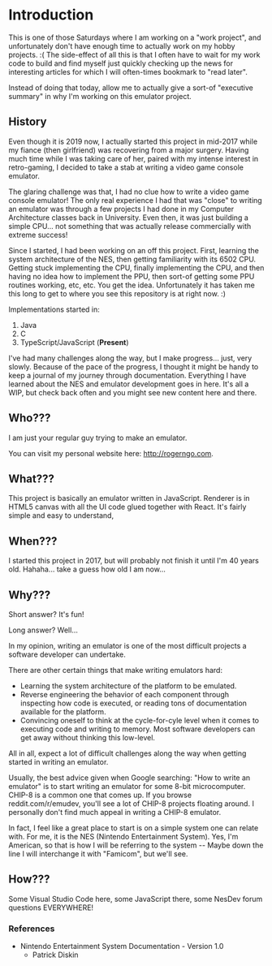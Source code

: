 # Introduction

This is one of those Saturdays where I am working on a "work project", and unfortunately don't have enough time to actually work on my hobby projects. :( The side-effect of all this is that I often have to wait for my work code to build and find myself just quickly checking up the news for interesting articles for which I will often-times bookmark to "read later". 

Instead of doing that today, allow me to actually give a sort-of "executive summary" in why I'm working on this emulator project. 

## History

Even though it is 2019 now, I actually started this project in mid-2017 while my fiance (then girlfriend) was recovering from a major surgery. Having much time while I was taking care of her, paired with my intense interest in retro-gaming, I decided to take a stab at writing a video game console emulator.

The glaring challenge was that, I had no clue how to write a video game console emulator! The only real experience I had that was "close" to writing an emulator was through a few projects I had done in my Computer Architecture classes back in University. Even then, it was just building a simple CPU... not something that was actually release commercially with extreme success!

Since I started, I had been working on an off this project. First, learning the system architecture of the NES, then getting familiarity with its 6502 CPU. Getting stuck implementing the CPU, finally implementing the CPU, and then having no idea how to implement the PPU, then sort-of getting some PPU routines working, etc, etc. You get the idea. Unfortunately it has taken me this long to get to where you see this repository is at right now. :) 

Implementations started in:

1. Java
2. C
3. TypeScript/JavaScript (**Present**)

I've had many challenges along the way, but I make progress... just, very slowly. Because of the pace of the progress, I thought it might be handy to keep a journal of my journey through documentation. Everything I have learned about the NES and emulator development goes in here. It's all a WIP, but check back often and you might see new content here and there.

## Who???

I am just your regular guy trying to make an emulator. 

You can visit my personal website here: http://rogerngo.com.

## What???

This project is basically an emulator written in JavaScript. Renderer is in HTML5 canvas with all the UI code glued together with React. It's fairly simple and easy to understand,

## When???

I started this project in 2017, but will probably not finish it until I'm 40 years old. Hahaha... take a guess how old I am now...

## Why???

Short answer? It's fun!

Long answer? Well...

In my opinion, writing an emulator is one of the most difficult projects a software developer can undertake.

There are other certain things that make writing emulators hard:

* Learning the system architecture of the platform to be emulated.
* Reverse engineering the behavior of each component through inspecting how code is executed, or reading tons of documentation available for the platform.
* Convincing oneself to think at the cycle-for-cyle level when it comes to executing code and writing to memory. Most software developers can get away without thinking this low-level.

All in all, expect a lot of difficult challenges along the way when getting started in writing an emulator.

Usually, the best advice given when Google searching: "How to write an emulator" is to start writing an emulator for some 8-bit microcomputer. CHIP-8 is a common one that comes up. If you browse reddit.com/r/emudev, you'll see a lot of CHIP-8 projects floating around. I personally don't find much appeal in writing a CHIP-8 emulator. 

In fact, I feel like a great place to start is on a simple system one can relate with. For me, it is the NES (Nintendo Entertainment System). Yes, I'm American, so that is how I will be referring to the system -- Maybe down the line I will interchange it with "Famicom", but we'll see.

## How???

Some Visual Studio Code here, some JavaScript there, some NesDev forum questions EVERYWHERE!

### References

* Nintendo Entertainment System Documentation - Version 1.0
    * Patrick Diskin
